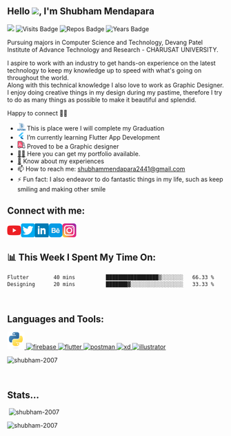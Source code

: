 <!--
### Hi there 👋
**Shubham-2007/Shubham-2007** is a ✨ _special_ ✨ repository because its `README.md` (this file) appears on your GitHub profile.

Here are some ideas to get you started:

- 🔭 I’m currently working on ...

- 👯 I’m looking to collaborate on ...
- 🤔 I’m looking for help with ...
- 💬 Ask me about ...
 ...
- 😄 Pronouns: ...
- <a href="shubhammendapara2441@gmail.com">📫</a> this is were you can How to reach me .
-->
## Hello <img src="https://media.giphy.com/media/hvRJCLFzcasrR4ia7z/giphy.gif" width="25px">, I'm Shubham Mendapara

![](https://komarev.com/ghpvc/?username=Shubham-2007&color=red&style=flat)
![Visits Badge](https://badges.pufler.dev/visits/Shubham-2007/Shubham-2007/?color=red)
![Repos Badge](https://badges.pufler.dev/repos/Shubham-2007/?color=red)
![Years Badge](https://badges.pufler.dev/years/Shubham-2007/?color=red)

Pursuing majors in Computer Science and Technology, Devang Patel Institute of Advance Technology and Research - CHARUSAT UNIVERSITY.<br>

I aspire to work with an industry to get hands-on experience on the latest technology to keep my knowledge up to speed with what's going on throughout the world.<br>
Along with this technical knowledge I also love to work as Graphic Designer. I enjoy doing creative things in my design during my pastime, therefore I try to do as many things as possible to make it beautiful and splendid.<br>


Happy to connect 🤟🏻
- <a href="https://www.charusat.ac.in/depstar/"><img width="18px" src="https://github.com/Shubham-2007/Shubham-2007/blob/main/assets/TRANSPARENT Depstar Logo.png" /></a> This is place were I will complete my Graduation
- <a href="https://github.com/Shubham-2007"><img width="18px" src="https://github.com/Shubham-2007/Shubham-2007/blob/main/assets/flutter.png" /></a> I’m currently learning Flutter App Development
- <a href="https://drive.google.com/drive/folders/1KyrMaQDkR2vWUW6CEkm3n8bgo-wL2KBb?usp=sharing"><img width="18px" src="https://github.com/Shubham-2007/Shubham-2007/blob/main/assets/ai.png" /></a> Proved to be a Graphic designer
- <a href="https://shubham-2007.github.io/Portfolio">👨‍💻</a> Here you can get my portfolio available.
- <a href="https://github.com/Shubham-2007/Shubham-2007/blob/main/document/Shubham_Resume.pdf">📄</a> Know about my experiences
- 📫 How to reach me: shubhammendapara2441@gmail.com
- ⚡ Fun fact: I also endeavor to do fantastic things in my life, such as keep smiling and making other smile

## Connect with me:
<p align="left">
  <a href="https://www.youtube.com/channel/UCNGd3zsyfhig_hZVqvxThBg">
    <img align="left" alt="Shubham's Channel" width="32px" 
       src="https://github.com/Shubham-2007/Shubham-2007/blob/main/assets/youtube.svg" />
  </a>
  <a href="https://twitter.com/Shubham2441">
    <img align="left" alt="Shubham | Twitter" width="32px" 
       src="https://github.com/Shubham-2007/Shubham-2007/blob/main/assets/twitter.svg" />
  </a>
  <a href="https://www.linkedin.com/in/shubham2007/">
    <img align="left" alt="Shubham's LinkedIN" width="32px" 
       src="https://github.com/Shubham-2007/Shubham-2007/blob/main/assets/linkedin.svg" />
  </a> 
  <a href="https://www.behance.net/shubhammendapa">
    <img align="left" alt="Shubham's Channel" width="32px" 
       src="https://github.com/Shubham-2007/Shubham-2007/blob/main/assets/behance.svg" />
  </a> 
  <a href="https://www.instagram.com/shubham.2007/">
    <img align="left" alt="Shubham's Channel" width="32px" 
       src="https://github.com/Shubham-2007/Shubham-2007/blob/main/assets/instagram.svg" />
  </a> 
<!--  <a href="https://drive.google.com/drive/folders/1KyrMaQDkR2vWUW6CEkm3n8bgo-wL2KBb?usp=sharing">
    <img align="left" alt="Shubham's Channel" width="32px" 
       src="https://github.com/Shubham-2007/Shubham-2007/blob/main/assets/drive.svg" />
  </a> -->
 </p>

<br><br>

## 📊 This Week I Spent My Time On:
<!--START_SECTION:waka-->
```text
Flutter        40 mins          █████████████████▒░░░░░░░   66.33 % 
Designing      20 mins          ███████▓░░░░░░░░░░░░░░░░░   33.33 % 
```
<!--END_SECTION:waka-->
<br>

## Languages and Tools:
<p align="left"> 
  <!--<a href="https://www.djangoproject.com/" target="_blank"> <img src="https://raw.githubusercontent.com/devicons/devicon/master/icons/django/django-original.svg" alt="django" width="40" height="40"/> </a> -->
  <a href="https://www.python.org" target="_blank"> <img src="https://raw.githubusercontent.com/devicons/devicon/master/icons/python/python-original.svg" alt="python" width="40" height="40"/> </a> 
  <a href="https://firebase.google.com/" target="_blank"> <img src="https://www.vectorlogo.zone/logos/firebase/firebase-icon.svg" alt="firebase" width="40" height="40"/> </a> 
  <a href="https://flutter.dev" target="_blank"> <img src="https://www.vectorlogo.zone/logos/flutterio/flutterio-icon.svg" alt="flutter" width="40" height="40"/> </a> 
  <a href="https://postman.com" target="_blank"> <img src="https://www.vectorlogo.zone/logos/getpostman/getpostman-icon.svg" alt="postman" width="40" height="40"/> </a> 
  <a href="https://www.adobe.com/products/xd.html" target="_blank"> <img src="https://cdn.worldvectorlogo.com/logos/adobe-xd.svg" alt="xd" width="40" height="40"/> </a> 
  <a href="https://www.adobe.com/in/products/illustrator.html" target="_blank"> <img src="https://www.vectorlogo.zone/logos/adobe_illustrator/adobe_illustrator-icon.svg" alt="illustrator" width="40" height="40"/> </a>
</p>
<p><img src="https://github-readme-stats.vercel.app/api/top-langs?username=shubham-2007&show_icons=true&locale=en&layout=compact" alt="shubham-2007" /></p>
<br>

## Stats...
<p>&nbsp;<img src="https://github-readme-stats.vercel.app/api?username=shubham-2007&show_icons=true&locale=en" alt="shubham-2007" /></p>

<p><img src="https://github-readme-streak-stats.herokuapp.com/?user=shubham-2007&" alt="shubham-2007" /></p>



<!--
<p align="left"> <img src="https://komarev.com/ghpvc/?username=shubham-2007&label=Profile%20views&color=0e75b6&style=flat" alt="shubham-2007" /> </p>

<p align="left"> <a href="https://github.com/ryo-ma/github-profile-trophy"><img src="https://github-profile-trophy.vercel.app/?username=shubham-2007" alt="shubham-2007" /></a> </p> 


<p align="left"> <a href="https://twitter.com/shubham2441" target="blank"><img src="https://img.shields.io/twitter/follow/shubham2441?logo=twitter&style=for-the-badge" alt="shubham2441" /></a> </p>

<p align="left"> <img src="https://komarev.com/ghpvc/?username=Shubham-2007&label=Profile%20views&color=0e75b6&style=flat" alt="Shubham-2007" /> </p>
<br/>
  <a href="https://twitter.com/shubham2441" target="blank"><img align="center" src="https://raw.githubusercontent.com/rahuldkjain/github-profile-readme-generator/neutral-icons/src/images/icons/Social/twitter.svg" alt="shubham2441" height="30" width="40" /></a>
<a href="https://linkedin.com/in/shubham2007" target="blank"><img align="center" src="https://raw.githubusercontent.com/rahuldkjain/github-profile-readme-generator/neutral-icons/src/images/icons/Social/linked-in-alt.svg" alt="shubham2007" height="30" width="40" /></a>
<a href="https://stackoverflow.com/users/shubham2007" target="blank"><img align="center" src="https://raw.githubusercontent.com/rahuldkjain/github-profile-readme-generator/neutral-icons/src/images/icons/Social/stack-overflow.svg" alt="shubham2007" height="30" width="40" /></a>
<a href="https://fb.com/shubham.mendapara.5" target="blank"><img align="center" src="https://raw.githubusercontent.com/rahuldkjain/github-profile-readme-generator/neutral-icons/src/images/icons/Social/facebook.svg" alt="shubham.mendapara.5" height="30" width="40" /></a>
<a href="https://instagram.com/shubham.2007" target="blank"><img align="center" src="https://raw.githubusercontent.com/rahuldkjain/github-profile-readme-generator/neutral-icons/src/images/icons/Social/instagram.svg" alt="shubham.2007" height="30" width="40" /></a>
<a href="https://www.behance.net/shubhammendapa" target="blank"><img align="center" src="https://raw.githubusercontent.com/rahuldkjain/github-profile-readme-generator/neutral-icons/src/images/icons/Social/behance.svg" alt="shubhammendapa" height="30" width="40" /></a>
<a href="https://www.youtube.com/c/ucngd3zsyfhig_hzvqvxthbg" target="blank"><img align="center" src="https://raw.githubusercontent.com/rahuldkjain/github-profile-readme-generator/neutral-icons/src/images/icons/Social/youtube.svg" alt="ucngd3zsyfhig_hzvqvxthbg" height="30" width="40" /></a>
-->
